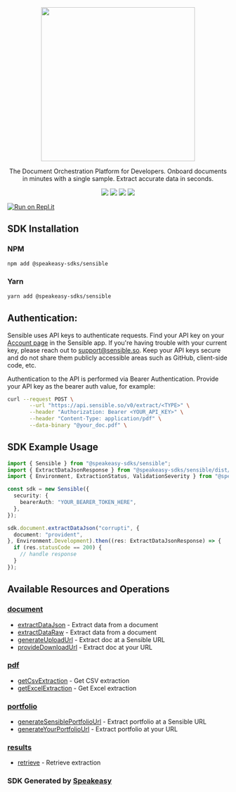 <div align="center">
    <img src="https://github.com/speakeasy-sdks/sensible-node-sdk/assets/6267663/f2db11b7-29e8-4475-adcd-be2dbdd48f8f" width="350">
   <p>The Document Orchestration Platform for Developers. Onboard documents in minutes with a single sample. Extract accurate data in seconds.</p>
   <a href="https://docs.sensible.so/docs"><img src="https://img.shields.io/static/v1?label=Docs&message=API Ref&color=000000&style=for-the-badge" /></a>
   <a href="https://github.com/speakeasy-sdks/sensible-node-sdk/actions"><img src="https://img.shields.io/github/actions/workflow/status/speakeasy-sdks/sensible-node-sdk/speakeasy_sdk_generation.yml?style=for-the-badge" /></a>
  <a href="https://opensource.org/licenses/MIT"><img src="https://img.shields.io/badge/License-MIT-blue.svg?style=for-the-badge" /></a>
  <a href="https://github.com/speakeasy-sdks/sensible-node-sdk/releases"><img src="https://img.shields.io/github/v/release/speakeasy-sdks/sensible-node-sdk?sort=semver&style=for-the-badge" /></a>
</div>


[![Run on Repl.it](https://repl.it/badge/github/speakeasy-sdks/sensible-node-sdk)](https://replit.com/join/jtnwgbwhep-sagarbatchu1)

<!-- Start SDK Installation -->
## SDK Installation

### NPM

```bash
npm add @speakeasy-sdks/sensible
```

### Yarn

```bash
yarn add @speakeasy-sdks/sensible
```
<!-- End SDK Installation -->

## Authentication: 

Sensible uses API keys to authenticate requests. Find your API key on your [Account page](https://app.sensible.so/signin/?returnUrl=%2Faccount%2F) in the Sensible app. If you're having trouble with your current key, please reach out to support@sensible.so. Keep your API keys secure and do not share them publicly accessible areas such as GitHub, client-side code, etc.

Authentication to the API is performed via Bearer Authentication. Provide your API key as the bearer auth value, for example:

```bash
curl --request POST \
       --url "https://api.sensible.so/v0/extract/<TYPE>" \
       --header "Authorization: Bearer <YOUR_API_KEY>" \
       --header "Content-Type: application/pdf" \
       --data-binary "@your_doc.pdf" \
```

## SDK Example Usage
<!-- Start SDK Example Usage -->
```typescript
import { Sensible } from "@speakeasy-sdks/sensible";
import { ExtractDataJsonResponse } from "@speakeasy-sdks/sensible/dist/sdk/models/operations";
import { Environment, ExtractionStatus, ValidationSeverity } from "@speakeasy-sdks/sensible/dist/sdk/models/shared";

const sdk = new Sensible({
  security: {
    bearerAuth: "YOUR_BEARER_TOKEN_HERE",
  },
});

sdk.document.extractDataJson("corrupti", {
  document: "provident",
}, Environment.Development).then((res: ExtractDataJsonResponse) => {
  if (res.statusCode == 200) {
    // handle response
  }
});
```
<!-- End SDK Example Usage -->

<!-- Start SDK Available Operations -->
## Available Resources and Operations


### [document](docs/document/README.md)

* [extractDataJson](docs/document/README.md#extractdatajson) - Extract data from a document
* [extractDataRaw](docs/document/README.md#extractdataraw) - Extract data from a document
* [generateUploadUrl](docs/document/README.md#generateuploadurl) - Extract doc at a Sensible URL
* [provideDownloadUrl](docs/document/README.md#providedownloadurl) - Extract doc at your URL

### [pdf](docs/pdf/README.md)

* [getCsvExtraction](docs/pdf/README.md#getcsvextraction) - Get CSV extraction
* [getExcelExtraction](docs/pdf/README.md#getexcelextraction) - Get Excel extraction

### [portfolio](docs/portfolio/README.md)

* [generateSensiblePortfolioUrl](docs/portfolio/README.md#generatesensibleportfoliourl) - Extract portfolio at a Sensible URL
* [generateYourPortfolioUrl](docs/portfolio/README.md#generateyourportfoliourl) - Extract portfolio at your URL

### [results](docs/results/README.md)

* [retrieve](docs/results/README.md#retrieve) - Retrieve extraction
<!-- End SDK Available Operations -->

### SDK Generated by [Speakeasy](https://docs.speakeasyapi.dev/docs/using-speakeasy/client-sdks)
